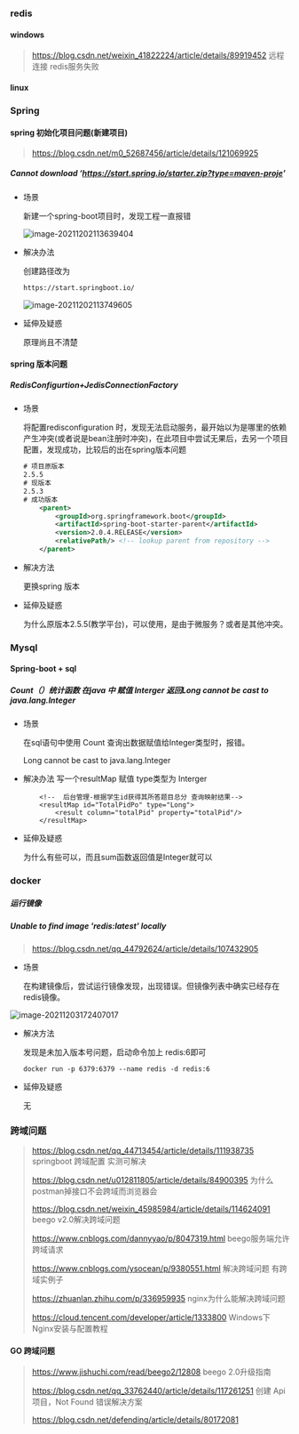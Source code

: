 ### redis

#### windows

> https://blog.csdn.net/weixin_41822224/article/details/89919452 远程连接 redis服务失败

#### linux

>



### Spring 

#### spring 初始化项目问题(新建项目)

>https://blog.csdn.net/m0_52687456/article/details/121069925

##### Cannot download ‘https://start.spring.io/starter.zip?type=maven-proje'

- 场景 

  新建一个spring-boot项目时，发现工程一直报错

  ![image-20211202113639404](C:\Users\12980\Pictures\typora图片\image-20211202113639404.png)

- 解决办法

  创建路径改为

  ~~~xml
  https://start.springboot.io/
  ~~~

  

  ![image-20211202113749605](C:\Users\12980\Pictures\typora图片\image-20211202113749605.png)

- 延伸及疑惑 

  原理尚且不清楚

#### spring 版本问题

##### RedisConfigurtion+JedisConnectionFactory

- 场景

  将配置redisconfiguration 时，发现无法启动服务，最开始以为是哪里的依赖产生冲突(或者说是bean注册时冲突)，在此项目中尝试无果后，去另一个项目配置，发现成功，比较后的出在spring版本问题

  ~~~xml
  # 项目原版本
  2.5.5
  # 现版本
  2.5.3 
  # 成功版本
      <parent>
          <groupId>org.springframework.boot</groupId>
          <artifactId>spring-boot-starter-parent</artifactId>
          <version>2.0.4.RELEASE</version>
          <relativePath/> <!-- lookup parent from repository -->
      </parent>
  ~~~

  

- 解决方法 

  更换spring 版本

- 延伸及疑惑 

  为什么原版本2.5.5(教学平台)，可以使用，是由于微服务？或者是其他冲突。



### Mysql

#### Spring-boot + sql

#####  Count（）统计函数 在java 中 赋值 Interger 返回Long cannot be cast to java.lang.Integer

- 场景

  在sql语句中使用 Count 查询出数据赋值给Integer类型时，报错。

  Long cannot be cast to java.lang.Integer

- 解决办法  写一个resultMap 赋值 type类型为 Interger

  ~~~
      <!--  后台管理-根据学生id获得其所答题目总分 查询映射结果-->
      <resultMap id="TotalPidPo" type="Long">
          <result column="totalPid" property="totalPid"/>
      </resultMap>
  ~~~

- 延伸及疑惑 

  为什么有些可以，而且sum函数返回值是Integer就可以

### docker

##### 运行镜像

##### Unable to find image 'redis:latest' locally

>https://blog.csdn.net/qq_44792624/article/details/107432905

- 场景

  在构建镜像后，尝试运行镜像发现，出现错误。但镜像列表中确实已经存在redis镜像。

![image-20211203172407017](C:\Users\12980\Pictures\typora图片\image-20211203172407017.png)

- 解决方法

  发现是未加入版本号问题，启动命令加上 redis:6即可

  ~~~shell
  docker run -p 6379:6379 --name redis -d redis:6
  ~~~

- 延伸及疑惑 

  无

### 跨域问题

>https://blog.csdn.net/qq_44713454/article/details/111938735 springboot 跨域配置 实测可解决
>
>https://blog.csdn.net/u012811805/article/details/84900395 为什么postman掉接口不会跨域而浏览器会
>
>https://blog.csdn.net/weixin_45985984/article/details/114624091 beego v2.0解决跨域问题
>
>https://www.cnblogs.com/dannyyao/p/8047319.html  beego服务端允许跨域请求
>
>https://www.cnblogs.com/ysocean/p/9380551.html  解决跨域问题 有跨域实例子
>
>https://zhuanlan.zhihu.com/p/336959935  nginx为什么能解决跨域问题
>
>https://cloud.tencent.com/developer/article/1333800  Windows下Nginx安装与配置教程

#### GO 跨域问题

>https://www.jishuchi.com/read/beego2/12808 beego 2.0升级指南
>
>https://blog.csdn.net/qq_33762440/article/details/117261251 创建 Api 项目，Not Found 错误解决方案
>
>https://blog.csdn.net/defending/article/details/80172081
